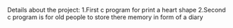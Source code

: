 Details about the project:
1.First c program for print a heart shape
2.Second c program is for old people to store there memory in form of a diary
